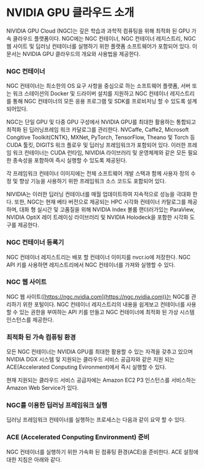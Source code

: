 # NVIDIA GPU 클라우드 소개

NIVIDIA GPU Cloud (NGC)는 깊은 학습과 과학적 컴퓨팅을 위해 최적화 된 GPU 가속 클라우드 플랫폼이다. NGC에는 NGC 컨테이너, NGC 컨테이너 레지스트리, NGC 웹 사이트 및 딥러닝 컨테이너를 실행하기 위한 플랫폼 소프트웨어가 포함되어 있다. 이 문서는 NVIDIA GPU 클라우드의 개요와 사용법을 제공한다.

  

### NGC 컨테이너

NGC 컨테이너는 최소한의 OS 요구 사항을 중심으로 하는 소프트웨어 플랫폼, 서버 또는 워크 스테이션의 Docker 및 드라이버 설치를 지원하고 NGC 컨테이너 레지스트리를 통해 NGC 컨테이너의 모든 응용 프로그램 및 SDK를 프로비저닝 할 수 있도록 설계되어있다.

NGC는 단일 GPU 및 다중 GPU 구성에서 NVIDIA GPU를 최대한 활용하는 통합되고 최적화 된 딥러닝프레임 워크 카달로그를 관리한다. NVCaffe, Caffe2, Microsoft Congitive Toolkit(CNTK), MXNet, PyTorch, TensorFlow, Theano 및 Torch 등 CUDA 툴킷, DIGITS 워크 플로우 및 딥러닝 프레임워크가 포함되어 있다. 이러한 프레임 워크 컨테이너는 CUDA 런타임, NIVIDIA 라이브러리 및 운영체제와 같은 모든 필요한 종속성을 포함하여 즉시 실행할 수 있도록 제공된다.

각 프레임워크 컨테이너 이미지에는 전체 소프트웨어 개발 스택과 함께 사용자 정의 수정 및 향상 기능을 사용하기 위한 프레임워크 소스 코드도 포함되어 있다.

NIVIDIA는 이러한 딥러닝 컨테이너를 매월 업데이트하여 지속적으로 성능을 극대화 한다. 또한, NGC는 현재 베타 버전으로 제공되는 HPC 시각화 컨테이너 카탈로그를 제공하며, 대화 형 실시간 및 고품질을 위해 NVIDIA Index 볼륨 랜더러가있는 ParaView, NVIDIA OptiX 레이 트레이싱 라이브러리 및 NVIDIA Holodeck을 포함한 시각화 도구를 제공한다.

  

### NGC 컨테이너 등록기

NGC 컨테이너 레지스트리는 배포 할 컨테이너 이미지를 nvcr.io에 저장한다. NGC API 키를 사용하면 레지스트리에서 NGC 컨테이너를 가져와 실행할 수 있다.

  

### NGC 웹 사이트

NGC 웹 사이트([https://ngc.nvidia.com](https://ngc.nvidia.com))는 NGC를 관리하기 위한 포털이다. NGC 컨테이너 레지스트리의 내용을 쉽게보고 컨테이너를 사용할 수 있는 권한을 부여하는 API 키를 만들고 NGC 컨테이너에 최적화 된 가상 시스템 인스턴스를 제공한다.

  

### 최적화 된 가속 컴퓨팅 환경

모든 NGC 컨테이너는 NVIDIA GPU를 최대한 활용할 수 있는 자격을 갖추고 있으며 NVIDIA DGX 시스템 및 지원되는 클라우드 서비스 공급자와 같은 지원 되는 ACE(Accelerated Conputing Evironment)에서 즉시 실행할 수 있다.

현재 지원되는 클라우드 서비스 공급자에는 Amazon EC2 P3 인스턴스를 서비스하는 Amazon Web Service가 있다.

  

### NGC를 이용한 딥러닝 프레임워크 실행

딥러닝 프레임워크 컨테이너를 실행하는 프로세스는 다음과 같이 요약 할 수 있다.

  

### ACE (Accelerated Conputing Environment) 준비

NGC 컨테이너를 실행하기 위한 가속화 된 컴퓨팅 환경(ACE)을 준비한다.  ACE 설정에 대한 지침은 아래와 같다.
